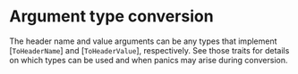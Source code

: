 
# Argument type conversion

The header name and value arguments can be any types that implement [`ToHeaderName`] and
[`ToHeaderValue`], respectively. See those traits for details on which types can be used and when
panics may arise during conversion.

